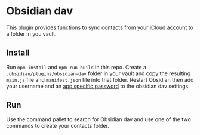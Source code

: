 # Obsidian dav

This plugin provides functions to sync contacts from your iCloud account to a folder in you vault.

## Install

Run `npm install` and `npm run build` in this repo. Create a `.obsidian/plugins/obsidian-dav` folder in your vault and copy the resulting `main.js` file and `manifest.json` file into that folder. Restart Obsidian then add your username and an [app specific password](https://support.apple.com/en-us/102654) to the obsidian dav settings.

## Run

Use the command pallet to search for Obsidian dav and use one of the two commands to create your contacts folder.
